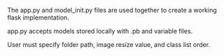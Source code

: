 The app.py and model_init.py files are used together to create a working flask implementation. 

app.py accepts models stored locally with .pb and variable files. 

User must specify folder path, image resize value, and class list order.
